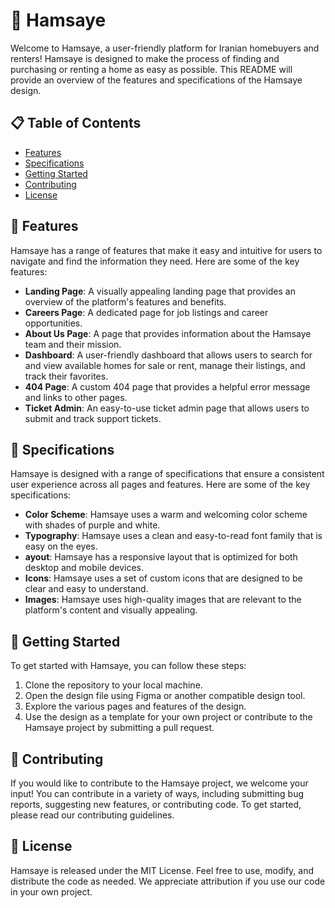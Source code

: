 # 🏡 Hamsaye
Welcome to Hamsaye, a user-friendly platform for Iranian homebuyers and renters! Hamsaye is designed to make the process of finding and purchasing or renting a home as easy as possible. This README will provide an overview of the features and specifications of the Hamsaye design.

## 📋 Table of Contents
- [Features](https://github.com/Bardiafa/Hamsaye-Project/blob/main/README.md#-features)
- [Specifications](https://github.com/Bardiafa/Hamsaye-Project#-specifications)
- [Getting Started](https://github.com/Bardiafa/Hamsaye-Project#-getting-started)
- [Contributing](https://github.com/Bardiafa/Hamsaye-Project#-Contributing)
- [License](https://github.com/Bardiafa/Hamsaye-Project#-license)

## 🎨 Features
Hamsaye has a range of features that make it easy and intuitive for users to navigate and find the information they need. Here are some of the key features:

- **Landing Page**: A visually appealing landing page that provides an overview of the platform's features and benefits.
- **Careers Page**: A dedicated page for job listings and career opportunities.
- **About Us Page**: A page that provides information about the Hamsaye team and their mission.
- **Dashboard**: A user-friendly dashboard that allows users to search for and view available homes for sale or rent, manage their listings, and track their favorites.
- **404 Page**: A custom 404 page that provides a helpful error message and links to other pages.
- **Ticket Admin**: An easy-to-use ticket admin page that allows users to submit and track support tickets.

## 📄 Specifications
Hamsaye is designed with a range of specifications that ensure a consistent user experience across all pages and features. Here are some of the key specifications:

- **Color Scheme**: Hamsaye uses a warm and welcoming color scheme with shades of purple and white.
- **Typography**: Hamsaye uses a clean and easy-to-read font family that is easy on the eyes.
- **ayout**: Hamsaye has a responsive layout that is optimized for both desktop and mobile devices.
- **Icons**: Hamsaye uses a set of custom icons that are designed to be clear and easy to understand.
- **Images**: Hamsaye uses high-quality images that are relevant to the platform's content and visually appealing.

## 🚀 Getting Started
To get started with Hamsaye, you can follow these steps:

1. Clone the repository to your local machine.
2. Open the design file using Figma or another compatible design tool.
3. Explore the various pages and features of the design.
4. Use the design as a template for your own project or contribute to the Hamsaye project by submitting a pull request.

## 🤝 Contributing
If you would like to contribute to the Hamsaye project, we welcome your input! You can contribute in a variety of ways, including submitting bug reports, suggesting new features, or contributing code. To get started, please read our contributing guidelines.

## 📝 License
Hamsaye is released under the MIT License. Feel free to use, modify, and distribute the code as needed. We appreciate attribution if you use our code in your own project.
